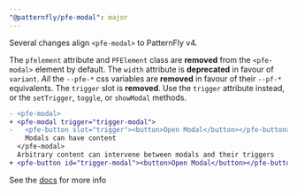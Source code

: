 ```yaml
---
"@patternfly/pfe-modal": major
---
```


Several changes align `<pfe-modal>` to PatternFly v4.

The `pfelement` attribute and `PFElement` class are **removed** from the `<pfe-modal>` element by default.
The `width` attribute is **deprecated** in favour of `variant`.
_All_ the `--pfe-*` css variables are **removed** in favour of their `--pf-*` equivalents.
The `trigger` slot is **removed**. Use the `trigger` attribute instead, or the `setTrigger`, `toggle`, or `showModal` methods.
   ```diff
   - <pfe-modal>
   + <pfe-modal trigger="trigger-modal">
   -   <pfe-button slot="trigger"><button>Open Modal</button></pfe-button>
       Modals can have content
     </pfe-modal>
     Arbitrary content can intervene between modals and their triggers
   + <pfe-button id="trigger-modal"><button>Open Modal</button></pfe-button>
   ```

See the [docs](https://patternflyelements.org/components/modal) for more info
